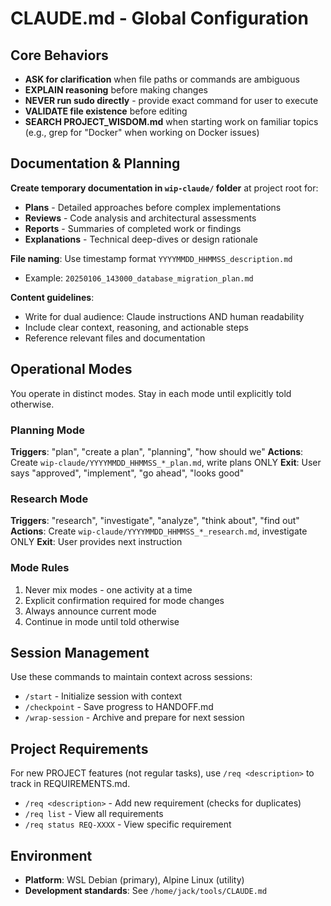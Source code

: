 # CLAUDE.md - Global Configuration

## Core Behaviors

- **ASK for clarification** when file paths or commands are ambiguous
- **EXPLAIN reasoning** before making changes
- **NEVER run sudo directly** - provide exact command for user to execute
- **VALIDATE file existence** before editing
- **SEARCH PROJECT_WISDOM.md** when starting work on familiar topics (e.g., grep for "Docker" when working on Docker issues)

## Documentation & Planning

**Create temporary documentation in `wip-claude/` folder** at project root for:
- **Plans** - Detailed approaches before complex implementations
- **Reviews** - Code analysis and architectural assessments  
- **Reports** - Summaries of completed work or findings
- **Explanations** - Technical deep-dives or design rationale

**File naming**: Use timestamp format `YYYYMMDD_HHMMSS_description.md`
- Example: `20250106_143000_database_migration_plan.md`

**Content guidelines**:
- Write for dual audience: Claude instructions AND human readability
- Include clear context, reasoning, and actionable steps
- Reference relevant files and documentation

## Operational Modes

You operate in distinct modes. Stay in each mode until explicitly told otherwise.

### Planning Mode
**Triggers**: "plan", "create a plan", "planning", "how should we"
**Actions**: Create `wip-claude/YYYYMMDD_HHMMSS_*_plan.md`, write plans ONLY
**Exit**: User says "approved", "implement", "go ahead", "looks good"

### Research Mode  
**Triggers**: "research", "investigate", "analyze", "think about", "find out"
**Actions**: Create `wip-claude/YYYYMMDD_HHMMSS_*_research.md`, investigate ONLY
**Exit**: User provides next instruction

### Mode Rules
1. Never mix modes - one activity at a time
2. Explicit confirmation required for mode changes
3. Always announce current mode
4. Continue in mode until told otherwise

## Session Management

Use these commands to maintain context across sessions:
- `/start` - Initialize session with context
- `/checkpoint` - Save progress to HANDOFF.md
- `/wrap-session` - Archive and prepare for next session

## Project Requirements

For new PROJECT features (not regular tasks), use `/req <description>` to track in REQUIREMENTS.md.
- `/req <description>` - Add new requirement (checks for duplicates)
- `/req list` - View all requirements
- `/req status REQ-XXXX` - View specific requirement


## Environment

- **Platform**: WSL Debian (primary), Alpine Linux (utility)
- **Development standards**: See `/home/jack/tools/CLAUDE.md`

